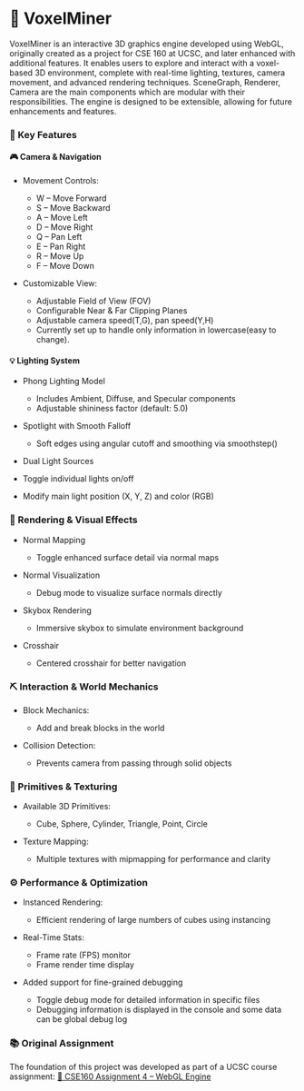 # 💎 VoxelMiner
VoxelMiner is an interactive 3D graphics engine developed using WebGL, originally created as a project for CSE 160 at UCSC, and later enhanced with additional features. It enables users to explore and interact with a voxel-based 3D environment, complete with real-time lighting, textures, camera movement, and advanced rendering techniques. SceneGraph, Renderer, Camera are the main components which are modular with their responsibilities. The engine is designed to be extensible, allowing for future enhancements and features.

### 🚀 Key Features
#### 🎮 Camera & Navigation
- Movement Controls:
    - W – Move Forward
    - S – Move Backward
    - A – Move Left
    - D – Move Right
    - Q – Pan Left
    - E – Pan Right
    - R – Move Up
    - F – Move Down
    
- Customizable View:
    - Adjustable Field of View (FOV)
    - Configurable Near & Far Clipping Planes
    - Adjustable camera speed(T,G), pan speed(Y,H)
    - Currently set up to handle only information in lowercase(easy to change).

#### 💡 Lighting System
- Phong Lighting Model
    - Includes Ambient, Diffuse, and Specular components
    - Adjustable shininess factor (default: 5.0)

- Spotlight with Smooth Falloff
    - Soft edges using angular cutoff and smoothing via smoothstep()

- Dual Light Sources
- Toggle individual lights on/off
- Modify main light position (X, Y, Z) and color (RGB)

### 🌟 Rendering & Visual Effects
- Normal Mapping
    - Toggle enhanced surface detail via normal maps
- Normal Visualization
    - Debug mode to visualize surface normals directly

- Skybox Rendering
    - Immersive skybox to simulate environment background
- Crosshair
    - Centered crosshair for better navigation

### ⛏️ Interaction & World Mechanics
- Block Mechanics:
    - Add and break blocks in the world

- Collision Detection:
    - Prevents camera from passing through solid objects

### 🧱 Primitives & Texturing
- Available 3D Primitives:
    - Cube, Sphere, Cylinder, Triangle, Point, Circle

- Texture Mapping:
    - Multiple textures with mipmapping for performance and clarity

### ⚙️ Performance & Optimization
- Instanced Rendering:
    - Efficient rendering of large numbers of cubes using instancing

- Real-Time Stats:
    - Frame rate (FPS) monitor
    - Frame render time display

- Added support for fine-grained debugging
    - Toggle debug mode for detailed information in specific files
    - Debugging information is displayed in the console and some data can be global debug log

### 📚 Original Assignment
The foundation of this project was developed as part of a UCSC course assignment:
[🔗 CSE160 Assignment 4 – WebGL Engine](https://github.com/ashwanirathee/cs/tree/main/ucsc/cse160/asg4)

